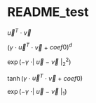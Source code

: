 # README_test

$\vec{u}^T$ $\cdot$ $\vec{v}$

$(\gamma$ $\cdot$ $\vec{u}^T$ $\cdot$ $\vec{v}$ $+$ $coef0)^{d}$

$\exp(-\gamma$ $\cdot |$ $\vec{u}$ $-$ $\vec{v}$ $|_2^2)$

$\tanh(\gamma$ $\cdot$ $\vec{u}^T$ $\cdot$ $\vec{v}$ $+$ $coef0)$

$\exp(-\gamma$ $\cdot |$ $\vec{u}$ $-$ $\vec{v}$ $|_1)$
